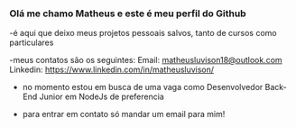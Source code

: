 ### Olá me chamo Matheus e este é meu perfil do Github

-é aqui que deixo meus projetos pessoais salvos,  tanto de cursos como particulares

-meus contatos são os seguintes:
Email: matheusluvison18@outlook.com
Linkedin: https://www.linkedin.com/in/matheusluvison/

- no momento estou em busca de uma vaga como Desenvolvedor Back-End Junior em NodeJs de preferencia

- para entrar em contato só mandar um email para mim!

